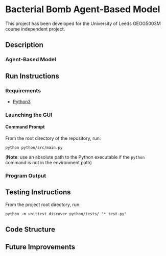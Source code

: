 # Bacterial Bomb Agent-Based Model

This project has been developed for the University of Leeds GEOG5003M course independent project.

## Description

### Agent-Based Model


## Run Instructions

### Requirements

- [Python3](https://www.python.org/downloads/)

### Launching the GUI

#### Command Prompt

From the root directory of the repository, run:

```python python/src/main.py``` 

(**Note**: use an absolute path to the Python executable if the `python` command is not in the environment path)

### Program Output


## Testing Instructions

From the project root directory, run:

```
python -m unittest discover python/tests/ "*_test.py"
```

## Code Structure


## Future Improvements

